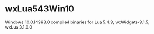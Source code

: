 # wxLua543Win10
Windows 10.0.14393.0 compiled binaries for Lua 5.4.3, wxWidgets-3.1.5, wxLua 3.1.0.0
